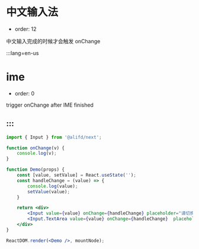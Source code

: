 # 中文输入法

- order: 12

中文输入完成的时候才会触发 onChange

:::lang=en-us

# ime

- order: 0

trigger onChange after IME finished

:::
---


````jsx
import { Input } from '@alifd/next';

function onChange(v) {
    console.log(v);
}

function Demo(props) {
    const [value, setValue] = React.useState('');
    const handleChange = (value) => {
        console.log(value);
        setValue(value);
    }

    return <div>
        <Input value={value} onChange={handleChange} placeholder="请切换到中文输入法" composition /> <br/><br/>
        <Input.TextArea value={value} onChange={handleChange}  placeholder="请切换到中文输入法" composition />
    </div>
}

ReactDOM.render(<Demo />, mountNode);
````
